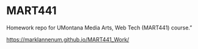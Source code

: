 # MART441
Homework repo for UMontana Media Arts, Web Tech (MART441) course.”

https://marklannenum.github.io/MART441_Work/
